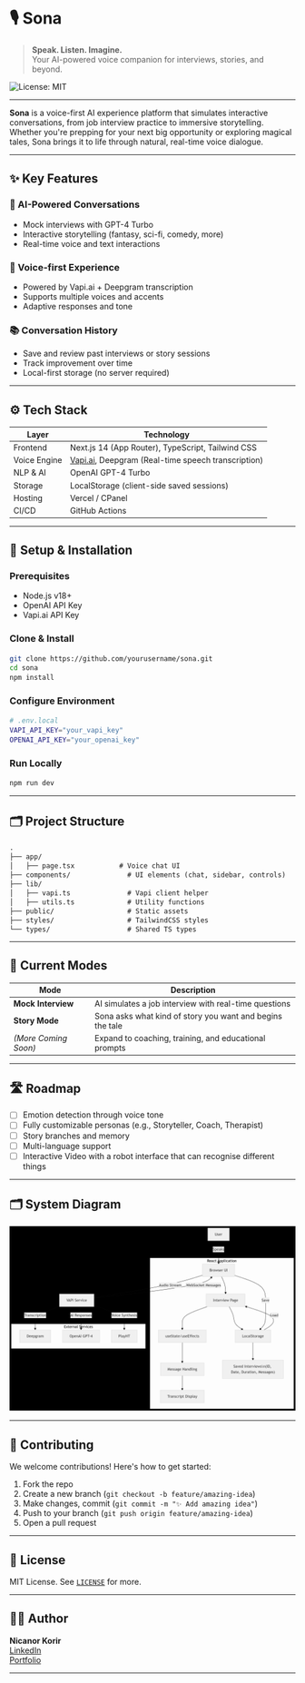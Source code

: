 # 🎙️ Sona

> **Speak. Listen. Imagine.**  
> Your AI-powered voice companion for interviews, stories, and beyond.

![License: MIT](https://img.shields.io/badge/License-MIT-yellow.svg)

---

**Sona** is a voice-first AI experience platform that simulates interactive conversations, from job interview practice to immersive storytelling. Whether you're prepping for your next big opportunity or exploring magical tales, Sona brings it to life through natural, real-time voice dialogue.

---

## ✨ Key Features

### 🧠 AI-Powered Conversations
- Mock interviews with GPT-4 Turbo
- Interactive storytelling (fantasy, sci-fi, comedy, more)
- Real-time voice and text interactions

### 🎤 Voice-first Experience
- Powered by Vapi.ai + Deepgram transcription
- Supports multiple voices and accents
- Adaptive responses and tone

### 📚 Conversation History
- Save and review past interviews or story sessions
- Track improvement over time
- Local-first storage (no server required)

---

## ⚙️ Tech Stack

| Layer         | Technology                                                                 |
|---------------|------------------------------------------------------------------------------|
| Frontend      | Next.js 14 (App Router), TypeScript, Tailwind CSS                           |
| Voice Engine  | [Vapi.ai](https://vapi.ai), Deepgram (Real-time speech transcription)        |
| NLP & AI      | OpenAI GPT-4 Turbo                                                           |
| Storage       | LocalStorage (client-side saved sessions)                                   |
| Hosting       | Vercel / CPanel                                                              |
| CI/CD         | GitHub Actions                                                               |

---

## 🔧 Setup & Installation

### Prerequisites
- Node.js v18+
- OpenAI API Key
- Vapi.ai API Key

### Clone & Install
```bash
git clone https://github.com/yourusername/sona.git
cd sona
npm install
```

### Configure Environment
```bash
# .env.local
VAPI_API_KEY="your_vapi_key"
OPENAI_API_KEY="your_openai_key"
```

### Run Locally
```bash
npm run dev
```

---

## 🗂 Project Structure

```
.
├── app/
│   ├── page.tsx           # Voice chat UI
├── components/              # UI elements (chat, sidebar, controls)
├── lib/
│   ├── vapi.ts              # Vapi client helper
│   ├── utils.ts             # Utility functions
├── public/                  # Static assets
├── styles/                  # TailwindCSS styles
└── types/                   # Shared TS types
```

---

## 🧭 Current Modes

| Mode         | Description                                           |
|--------------|-------------------------------------------------------|
| **Mock Interview** | AI simulates a job interview with real-time questions |
| **Story Mode**     | Sona asks what kind of story you want and begins the tale |
| *(More Coming Soon)* | Expand to coaching, training, and educational prompts |

---

## 🛣️ Roadmap

- [ ] Emotion detection through voice tone
- [ ] Fully customizable personas (e.g., Storyteller, Coach, Therapist)
- [ ] Story branches and memory
- [ ] Multi-language support
- [ ] Interactive Video with a robot interface that can recognise different things

---

## 🗂 System Diagram
![architecture](./public/images/architecture.png)

---

## 🤝 Contributing

We welcome contributions! Here's how to get started:

1. Fork the repo
2. Create a new branch (`git checkout -b feature/amazing-idea`)
3. Make changes, commit (`git commit -m "✨ Add amazing idea"`)
4. Push to your branch (`git push origin feature/amazing-idea`)
5. Open a pull request

---

## 📜 License

MIT License. See [`LICENSE`](./LICENSE) for more.

---

## 🙋‍♂️ Author

**Nicanor Korir**  
[LinkedIn](https://linkedin.com/in/nicanorkorir)  
[Portfolio](https://nicanor.me)

---

